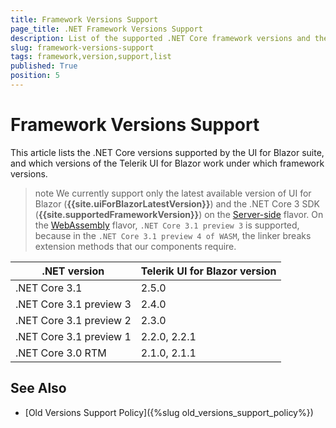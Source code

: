 ```yaml
---
title: Framework Versions Support
page_title: .NET Framework Versions Support
description: List of the supported .NET Core framework versions and the UI for Blazor versions that work on them.
slug: framework-versions-support
tags: framework,version,support,list
published: True
position: 5
---
```


# Framework Versions Support

This article lists the .NET Core versions supported by the UI for Blazor suite, and which versions of the Telerik UI for Blazor work under which framework versions.

>note We currently support only the latest available version of UI for Blazor (**{{site.uiForBlazorLatestVersion}}**) and the .NET Core 3 SDK (**{{site.supportedFrameworkVersion}}**) on the [Server-side](https://docs.telerik.com/blazor-ui/getting-started/server-blazor) flavor. On the [WebAssembly](https://docs.telerik.com/blazor-ui/getting-started/client-blazor) flavor, `.NET Core 3.1 preview 3` is supported, because in the `.NET Core 3.1 preview 4 of WASM`, the linker breaks extension methods that our components require.


| .NET version              | Telerik UI for Blazor version |
|---------------------------|-------------------------------|
| .NET Core 3.1             | 2.5.0                         |
| .NET Core 3.1 preview 3   | 2.4.0                         |
| .NET Core 3.1 preview 2   | 2.3.0                         |
| .NET Core 3.1 preview 1   | 2.2.0, 2.2.1                  |
| .NET Core 3.0 RTM         | 2.1.0, 2.1.1                  |


## See Also

  * [Old Versions Support Policy]({%slug old_versions_support_policy%})
